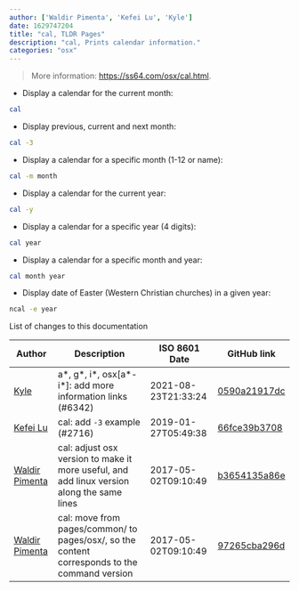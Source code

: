 ```yaml
---
author: ['Waldir Pimenta', 'Kefei Lu', 'Kyle']
date: 1629747204
title: "cal, TLDR Pages"
description: "cal, Prints calendar information."
categories: "osx"
---
```

> More information: <https://ss64.com/osx/cal.html>.

- Display a calendar for the current month:

```bash
cal
```

- Display previous, current and next month:

```bash
cal -3
```

- Display a calendar for a specific month (1-12 or name):

```bash
cal -m month
```

- Display a calendar for the current year:

```bash
cal -y
```

- Display a calendar for a specific year (4 digits):

```bash
cal year
```

- Display a calendar for a specific month and year:

```bash
cal month year
```

- Display date of Easter (Western Christian churches) in a given year:

```bash
ncal -e year
```
List of changes to this documentation


Author | Description | ISO 8601 Date | GitHub link
------|-----|-----|-----
[Kyle](mailto:76597257+Gitleptune@users.noreply.github.com) | a*, g*, i*, osx[a*-i*]: add more information links (#6342) | 2021-08-23T21:33:24 | [0590a21917dc](https://github.com/tldr-pages/tldr/commit/0590a21917dc981d3cc64b8094b1cffa9d0a3b78)
[Kefei Lu](mailto:kflu@users.noreply.github.com) | cal: add `-3` example (#2716) | 2019-01-27T05:49:38 | [66fce39b3708](https://github.com/tldr-pages/tldr/commit/66fce39b3708ea314fe8aeac8192dabe590e44f3)
[Waldir Pimenta](mailto:waldyrious@gmail.com) | cal: adjust osx version to make it more useful, and add linux version along the same lines | 2017-05-02T09:10:49 | [b3654135a86e](https://github.com/tldr-pages/tldr/commit/b3654135a86e75ab5edbc322452c93dad7dad2c0)
[Waldir Pimenta](mailto:waldyrious@gmail.com) | cal: move from pages/common/ to pages/osx/, so the content corresponds to the command version | 2017-05-02T09:10:49 | [97265cba296d](https://github.com/tldr-pages/tldr/commit/97265cba296dfc2f4bd8fb69557d275291e3ea94)

